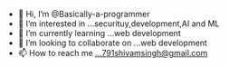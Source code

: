 - 👋 Hi, I’m @Basically-a-programmer
- 👀 I’m interested in ...securituy,development,AI and ML
- 🌱 I’m currently learning ...web development
- 💞️ I’m looking to collaborate on ...web development
- 📫 How to reach me ...791shivamsingh@gmail.com

<!---
Basically-a-programmer/Basically-a-programmer is a ✨ special ✨ repository because its `README.md` (this file) appears on your GitHub profile.
You can click the Preview link to take a look at your changes.
--->
